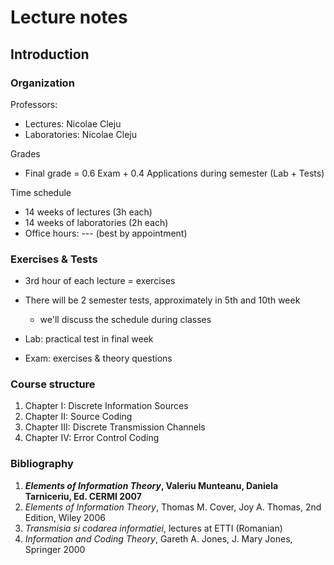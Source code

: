 # Lecture notes

## Introduction

### Organization

Professors:

- Lectures: Nicolae Cleju
- Laboratories: Nicolae Cleju

Grades

- Final grade = 0.6 Exam + 0.4 Applications during semester (Lab + Tests)

Time schedule

- 14 weeks of lectures (3h each)
- 14 weeks of laboratories (2h each)
- Office hours: --- (best by appointment)

### Exercises & Tests

- 3rd hour of each lecture = exercises

- There will be 2 semester tests, approximately in 5th and 10th week
   - we'll discuss the schedule during classes

- Lab: practical test in final week

- Exam: exercises & theory questions

### Course structure
1. Chapter I:   Discrete Information Sources
2. Chapter II:  Source Coding
3. Chapter III: Discrete Transmission Channels
4. Chapter IV:  Error Control Coding 

### Bibliography

1. ***Elements of Information Theory*, Valeriu Munteanu, Daniela Tarniceriu, Ed. CERMI 2007**
1. *Elements of Information Theory*, Thomas M. Cover, Joy A. Thomas, 2nd Edition, Wiley 2006
1. *Transmisia si codarea informatiei*, lectures at ETTI (Romanian)
1. *Information and Coding Theory*, Gareth A. Jones, J. Mary Jones, Springer 2000



